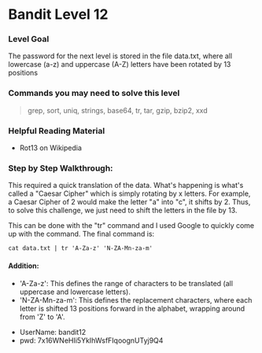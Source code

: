 # Bandit Level 12

### Level Goal
The password for the next level is stored in the file data.txt, where all lowercase (a-z) and uppercase (A-Z) letters have been rotated by 13 positions

### Commands you may need to solve this level
> grep, sort, uniq, strings, base64, tr, tar, gzip, bzip2, xxd

### Helpful Reading Material
- Rot13 on Wikipedia

### Step by Step Walkthrough:
This required a quick translation of the data. What's happening is what's called a "Caesar Cipher" which is simply rotating by x letters. For example, a Caesar Cipher of 2 would make the letter "a" into "c", it shifts by 2. Thus, to solve this challenge, we just need to shift the letters in the file by 13. 

This can be done with the "tr" command and I used Google to quickly come up with the command. The final command is: 

```cat data.txt | tr 'A-Za-z' 'N-ZA-Mn-za-m'```

#### Addition: 
- 'A-Za-z': This defines the range of characters to be translated (all uppercase and lowercase letters). 
- 'N-ZA-Mn-za-m': This defines the replacement characters, where each letter is shifted 13 positions forward in the alphabet, wrapping around from 'Z' to 'A'.


* UserName: bandit12
* pwd: 7x16WNeHIi5YkIhWsfFIqoognUTyj9Q4